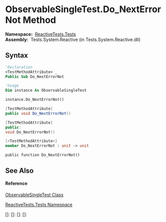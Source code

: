 # ObservableSingleTest.Do\_NextErrorNot Method

**Namespace:**  [ReactiveTests.Tests](ReactiveTests.Tests\ReactiveTests.Tests.md)  
**Assembly:**  Tests.System.Reactive (in Tests.System.Reactive.dll)

## Syntax

```vb
'Declaration
<TestMethodAttribute> _
Public Sub Do_NextErrorNot
```

```vb
'Usage
Dim instance As ObservableSingleTest

instance.Do_NextErrorNot()
```

```csharp
[TestMethodAttribute]
public void Do_NextErrorNot()
```

```c++
[TestMethodAttribute]
public:
void Do_NextErrorNot()
```

```fsharp
[<TestMethodAttribute>]
member Do_NextErrorNot : unit -> unit 
```

```jscript
public function Do_NextErrorNot()
```

## See Also

#### Reference

[ObservableSingleTest Class](ObservableSingleTest\ObservableSingleTest.md)

[ReactiveTests.Tests Namespace](ReactiveTests.Tests\ReactiveTests.Tests.md)

[]: 
[]: 
[]: 
[]: 